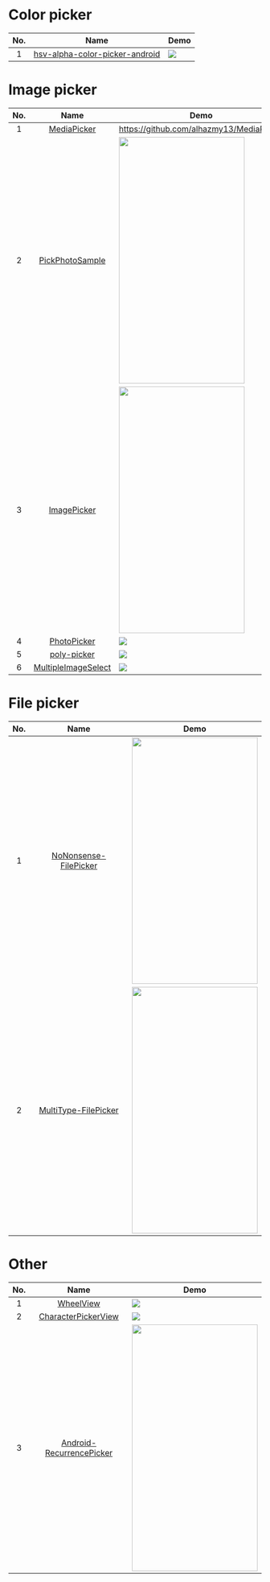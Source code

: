 Color picker
======================
No. | Name | Demo
:---: | :---: | ---
1| [hsv-alpha-color-picker-android](https://github.com/martin-stone/hsv-alpha-color-picker-android) | ![](https://github.com/martin-stone/hsv-alpha-color-picker-android/raw/master/docs/portrait.png)

Image picker
======================
No. | Name | Demo
:---: | :---: | ---
1| [MediaPicker](https://github.com/alhazmy13/MediaPicker) | https://github.com/alhazmy13/MediaPicker
2| [PickPhotoSample](https://github.com/Werb/PickPhotoSample) | <img src="https://github.com/Werb/PickPhotoSample/raw/master/screenshots/new_home.png" width="250" height="490">
3| [ImagePicker](https://github.com/jeasonlzy/ImagePicker) | <img src="https://github.com/jeasonlzy/Screenshots/raw/master/ImagePicker/demo2.gif" width="250" height="490">
4| [PhotoPicker](https://github.com/donglua/PhotoPicker) | ![](https://camo.githubusercontent.com/d250513e87edf279ef8a4df874f46613216a063e/687474703a2f2f7777322e73696e61696d672e636e2f6c617267652f3565396138316462677731657472613631726e72396a3230367a3063653379752e6a7067)
5| [poly-picker](https://github.com/jaydeepw/poly-picker) | ![](https://github.com/jaydeepw/poly-picker/raw/develop/pp-animation.gif)
6| [MultipleImageSelect](https://github.com/darsh2/MultipleImageSelect) | ![](https://github.com/darsh2/MultipleImageSelect/raw/master/screenshots/mis.gif)

File picker
======================
No. | Name | Demo
:---: | :---: | ---
1| [NoNonsense-FilePicker](https://github.com/spacecowboy/NoNonsense-FilePicker) | <img src="https://github.com/spacecowboy/NoNonsense-FilePicker/raw/master/screenshots/Nexus6-picker-dark.png?raw=true" width="250" height="490">
2| [MultiType-FilePicker](https://github.com/fishwjy/MultiType-FilePicker) | <img src="https://github.com/fishwjy/MultiType-FilePicker/raw/master/pic/pick_img.gif" width="250" height="490">

Other
======================
No. | Name | Demo
:---: | :---: | ---
1| [WheelView](https://github.com/LukeDeighton/WheelView) | ![](https://github.com/LukeDeighton/WheelView/raw/master/Graphics/bottom_wheel.gif)
2| [CharacterPickerView](https://github.com/ImKarl/CharacterPickerView) | ![](https://github.com/ImKarl/CharacterPickerView/raw/master/Screenshot/Screenshot_2015-11-13-154813.gif)
3| [Android-RecurrencePicker](https://github.com/Shusshu/Android-RecurrencePicker) | <img src="https://github.com/Shusshu/Android-RecurrencePicker/raw/master/screenshots/recurrence-picker.png" width="250" height="490">